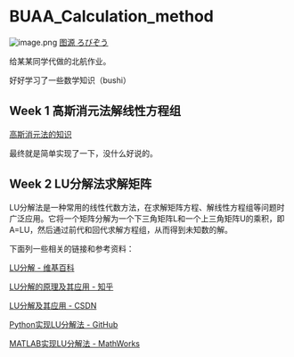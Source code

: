 # BUAA_Calculation_method

![image.png](https://s2.loli.net/2023/03/10/3eEoTwCRrpI8hL5.png)
[图源 ろびぞう](https://www.pixiv.net/users/46764132)

给某某同学代做的北航作业。

好好学习了一些数学知识（bushi）

## Week 1 高斯消元法解线性方程组

[高斯消元法的知识](https://zh.wikipedia.org/wiki/%E9%AB%98%E6%96%AF%E6%B6%88%E5%85%83%E6%B3%95)

最终就是简单实现了一下，没什么好说的。

## Week 2 LU分解法求解矩阵

LU分解法是一种常用的线性代数方法，在求解矩阵方程、解线性方程组等问题时广泛应用。它将一个矩阵分解为一个下三角矩阵L和一个上三角矩阵U的乘积，即A=LU，然后通过前代和回代求解方程组，从而得到未知数的解。

下面列一些相关的链接和参考资料：

[LU分解 - 维基百科](https://zh.wikipedia.org/zh-hans/LU%E5%88%86%E8%A7%A3)

[LU分解的原理及其应用 - 知乎](https://zhuanlan.zhihu.com/p/156544816)

[LU分解及其应用 - CSDN ](https://blog.csdn.net/weixin_42128971/article/details/105122424)

[Python实现LU分解法 - GitHub](https://github.com/Ransom767/Python-LU-decomposition)

[MATLAB实现LU分解法 - MathWorks](https://www.mathworks.com/help/matlab/ref/lu.html)
